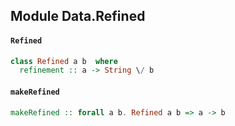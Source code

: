 ## Module Data.Refined

#### `Refined`

``` purescript
class Refined a b  where
  refinement :: a -> String \/ b
```

#### `makeRefined`

``` purescript
makeRefined :: forall a b. Refined a b => a -> b
```


